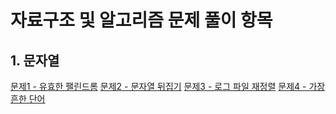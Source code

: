 # 자료구조 및 알고리즘 문제 풀이 항목
## 1. 문자열
[문제1 - 유효한 팰린드롬](https://leetcode.com/problems/valid-palindrome/description/)
[문제2 - 문자열 뒤집기](https://leetcode.com/problems/reverse-string/description/)
[문제3 - 로그 파일 재정렬](https://leetcode.com/problems/reorder-data-in-log-files/description/)
[문제4 - 가장 흔한 단어](https://leetcode.com/problems/most-common-word/description/)
